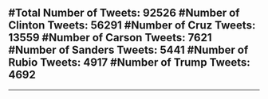 #Total Number of Tweets: 92526 
#Number of Clinton Tweets: 56291
#Number of Cruz Tweets: 13559
#Number of Carson Tweets: 7621
#Number of Sanders Tweets: 5441
#Number of Rubio Tweets: 4917
#Number of Trump Tweets: 4692
---
---
